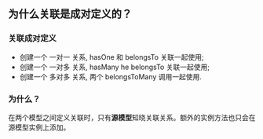 ## 为什么关联是成对定义的？

### 关联成对定义
* 创建一个 一对一 关系, hasOne 和 belongsTo 关联一起使用;
* 创建一个 一对多 关系, hasMany he belongsTo 关联一起使用;
* 创建一个 多对多 关系, 两个 belongsToMany 调用一起使用.

### 为什么？
在两个模型之间定义关联时，只有**源模型**知晓关联关系。额外的实例方法也只会在源模型实例上添加。

